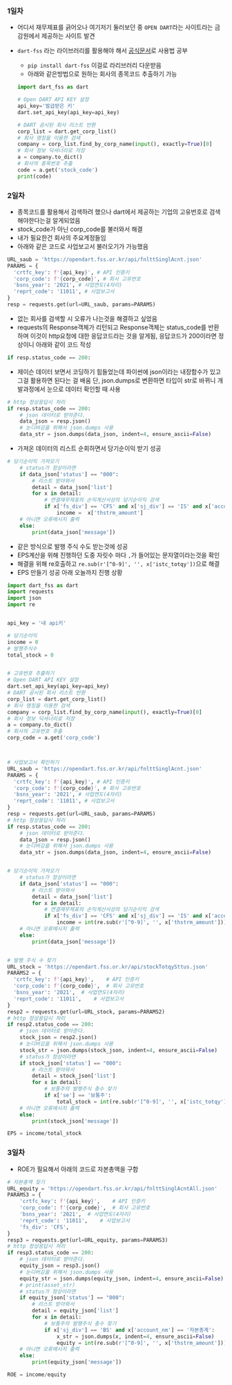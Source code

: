 ### 1일차

- 어디서 재무제표를 긁어오나 여기저기 둘러보던 중 `OPEN DART`라는 사이트라는 금감원에서 제공하는 사이트 발견 

- `dart-fss` 라는 라이브러리를 활용해야 해서 [공식문서](https://dart-fss.readthedocs.io/en/latest/index.html#)로 사용법 공부

  - `pip install dart-fss` 이걸로 라리브러리 다운받음  
  - 아래와 같은방법으로 원하는 회사의 종목코드 추출하기 가능

  ```python
  import dart_fss as dart
  
  # Open DART API KEY 설정
  api_key='발급받은 키'
  dart.set_api_key(api_key=api_key)
  
  # DART 공시된 회사 리스트 반환
  corp_list = dart.get_corp_list()
  # 회사 명칭을 이용한 검색
  company = corp_list.find_by_corp_name(input(), exactly=True)[0]
  # 회사 정보 딕셔너리로 저장
  a = company.to_dict()
  # 회사의 종목번호 추출
  code = a.get('stock_code')
  print(code)
  ```


### 2일차

- 종목코드를 활용해서 검색하려 했으나 dart에서 제공하는 기업의 고유번호로 검색해야한다는걸 알게되었음
- stock_code가 아닌 corp_code를 불러와서 해결
- 내가 필요한건 회사의 주요계정들임
- 아래와 같은 코드로 사업보고서 불러오기가 가능했음

```python
URL_saub = 'https://opendart.fss.or.kr/api/fnlttSinglAcnt.json'
PARAMS = {
  'crtfc_key': f'{api_key}', # API 인증키
  'corp_code': f'{corp_code}', # 회사 고유번호
  'bsns_year': '2021', # 사업연도(4자리)
  'reprt_code': '11011', # 사업보고서
}
resp = requests.get(url=URL_saub, params=PARAMS)
```

- 없는 회사를 검색할 시 오류가 나는것을 해결하고 싶었음
- requests의 Response객체가 리턴되고 Response객체는 status_code를 반환하며 이것이 http요청에 대한 응답코드라는 것을 알게됨, 응답코드가 200이라면 정상이니 아래와 같이 코드 작성

```python
if resp.status_code == 200:
```

- 제이슨 데이터 보면서 코딩하기 힘들었는데 파이썬에 json이라는 내장함수가 있고 그걸 활용하면 된다는 걸 배움 단, json.dumps로 변환하면 타입이 str로 바뀌니 개발과정에서 눈으로 데이터 확인할 때 사용

```python
# http 정상응답시 처리
if resp.status_code == 200:
    # json 데이터로 받아준다.
    data_json = resp.json()
    # 눈디버깅을 위해서 json.dumps 사용
    data_str = json.dumps(data_json, indent=4, ensure_ascii=False)
```

- 가져온 데이터의 리스트 순회하면서 당기순이익 받기 성공

```python
# 당기순이익 가져오기
    # status가 정상이라면
    if data_json['status'] == "000":
        # 리스트 받아와서
        detail = data_json['list']
        for x in detail:
            # 연결재무제표의 손익계산서상의 당기순이익 검색
            if x['fs_div'] == 'CFS' and x['sj_div'] == 'IS' and x['account_nm'] == '당기순이익':
                income =  x['thstrm_amount']
    # 아니면 오류메시지 출력
    else:
        print(data_json['message'])
```

- 같은 방식으로 발행 주식 수도 받는것에 성공
- EPS계산을 위해 진행하던 도중 자릿수 마다 `,`가 들어있는 문자열이라는것을 확인
- 해결을 위해 re호출하고 `re.sub(r'[^0-9]', '', x['istc_totqy'])`으로 해결
- EPS 만들기 성공 아래 오늘까지 진행 상황

```python
import dart_fss as dart
import requests
import json
import re


api_key = '내 api키'

# 당기순이익
income = 0
# 발행주식수
total_stock = 0


# 고유번호 추출하기
# Open DART API KEY 설정
dart.set_api_key(api_key=api_key)
# DART 공시된 회사 리스트 반환
corp_list = dart.get_corp_list()
# 회사 명칭을 이용한 검색
company = corp_list.find_by_corp_name(input(), exactly=True)[0]
# 회사 정보 딕셔너리로 저장
a = company.to_dict()
# 회사의 고유번호 추출
corp_code = a.get('corp_code')



# 사업보고서 확인하기
URL_saub = 'https://opendart.fss.or.kr/api/fnlttSinglAcnt.json'
PARAMS = {
  'crtfc_key': f'{api_key}', # API 인증키
  'corp_code': f'{corp_code}', # 회사 고유번호
  'bsns_year': '2021', # 사업연도(4자리)
  'reprt_code': '11011', # 사업보고서
}
resp = requests.get(url=URL_saub, params=PARAMS)
# http 정상응답시 처리
if resp.status_code == 200:
    # json 데이터로 받아준다.
    data_json = resp.json()
    # 눈디버깅을 위해서 json.dumps 사용
    data_str = json.dumps(data_json, indent=4, ensure_ascii=False)


# 당기순이익 가져오기
    # status가 정상이라면
    if data_json['status'] == "000":
        # 리스트 받아와서
        detail = data_json['list']
        for x in detail:
            # 연결재무제표의 손익계산서상의 당기순이익 검색
            if x['fs_div'] == 'CFS' and x['sj_div'] == 'IS' and x['account_nm'] == '당기순이익':
                income = int(re.sub(r'[^0-9]', '', x['thstrm_amount']))
    # 아니면 오류메시지 출력
    else:
        print(data_json['message'])


# 발행 주식 수 찾기
URL_stock = 'https://opendart.fss.or.kr/api/stockTotqySttus.json'
PARAMS2 = {
  'crtfc_key': f'{api_key}',    # API 인증키
  'corp_code': f'{corp_code}',  # 회사 고유번호
  'bsns_year': '2021',  # 사업연도(4자리)
  'reprt_code': '11011',    # 사업보고서
}
resp2 = requests.get(url=URL_stock, params=PARAMS2)
# http 정상응답시 처리
if resp2.status_code == 200:
    # json 데이터로 받아준다.
    stock_json = resp2.json()
    # 눈디버깅을 위해서 json.dumps 사용
    stock_str = json.dumps(stock_json, indent=4, ensure_ascii=False)
    # status가 정상이라면
    if stock_json['status'] == "000":
        # 리스트 받아와서
        detail = stock_json['list']
        for x in detail:
            # 보통주의 발행주식 충수 찾기
            if x['se'] == '보통주':
                total_stock = int(re.sub(r'[^0-9]', '', x['istc_totqy']))
    # 아니면 오류메시지 출력
    else:
        print(stock_json['message'])

EPS = income/total_stock

```

### 3일차

- ROE가 필요해서 아래의 코드로 자본총액을 구함

```python
# 자본총액 찾기
URL_equity = 'https://opendart.fss.or.kr/api/fnlttSinglAcntAll.json'
PARAMS3 = {
    'crtfc_key': f'{api_key}',    # API 인증키
    'corp_code': f'{corp_code}',  # 회사 고유번호
    'bsns_year': '2021',  # 사업연도(4자리)
    'reprt_code': '11011',    # 사업보고서
    'fs_div': 'CFS',
}
resp3 = requests.get(url=URL_equity, params=PARAMS3)
# http 정상응답시 처리
if resp3.status_code == 200:
    # json 데이터로 받아준다.
    equity_json = resp3.json()
    # 눈디버깅을 위해서 json.dumps 사용
    equity_str = json.dumps(equity_json, indent=4, ensure_ascii=False)
    # print(asset_str)
    # status가 정상이라면
    if equity_json['status'] == "000":
        # 리스트 받아와서
        detail = equity_json['list']
        for x in detail:
            # 보통주의 발행주식 충수 찾기
            if x['sj_div'] == 'BS' and x['account_nm'] == '자본총계':
                x_str = json.dumps(x, indent=4, ensure_ascii=False)
                equity = int(re.sub(r'[^0-9]', '', x['thstrm_amount']))
    # 아니면 오류메시지 출력
    else:
        print(equity_json['message'])

ROE = income/equity
```

